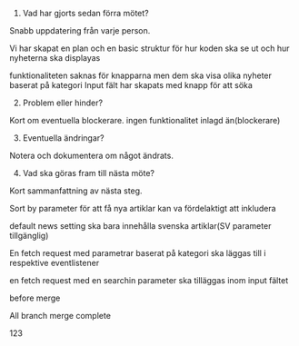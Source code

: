 1. Vad har gjorts sedan förra mötet?

Snabb uppdatering från varje person.

Vi har skapat en plan och en basic struktur för hur koden ska se ut och hur nyheterna ska displayas

funktionaliteten saknas för knapparna men dem ska visa olika nyheter baserat på kategori
Input fält har skapats med knapp för att söka 

2. Problem eller hinder?

Kort om eventuella blockerare.
ingen funktionalitet inlagd än(blockerare)

3. Eventuella ändringar?

Notera och dokumentera om något ändrats.

4. Vad ska göras fram till nästa möte?



Kort sammanfattning av nästa steg.

Sort by parameter för att få nya artiklar kan va fördelaktigt att inkludera 

default news setting ska bara innehålla svenska artiklar(SV parameter tillgänglig)

En fetch request med parametrar baserat på kategori ska läggas till i respektive eventlistener

en fetch request med en searchin parameter ska tilläggas inom input fältet

before merge

All branch merge complete 

123